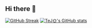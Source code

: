 ## Hi there 👋

<!--
**DeVTeJ10/DeVTeJ10** is a ✨ _special_ ✨ repository because its `README.md` (this file) appears on your GitHub profile.

Here are some ideas to get you started:

- 🔭 I’m currently working on ...
- 🌱 I’m currently learning to build consistency
- 👯 I’m looking to collaborate on fun projects
- 🤔 I’m looking for help with ...
- 💬 Ask me about ...
- 📫 How to reach me: tejirioru@gmail.com
- 😄 Pronouns: ...
- ⚡ Fun fact: 
-->
[![GitHub Streak](https://streak-stats.demolab.com/?user=DeVTeJ10&theme=dark&hide_border=true)](https://git.io/streak-stats)
[![TeJ🌞's GitHub stats](https://github-readme-stats.vercel.app/api?username=DeVTeJ10&show_icons=true&theme=radical)](https://github.com/anuraghazra/github-readme-stats)

